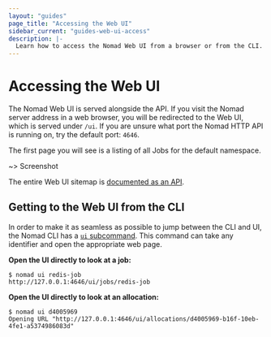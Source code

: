 ```yaml
---
layout: "guides"
page_title: "Accessing the Web UI"
sidebar_current: "guides-web-ui-access"
description: |-
  Learn how to access the Nomad Web UI from a browser or from the CLI.
---
```


# Accessing the Web UI

The Nomad Web UI is served alongside the API. If you visit the Nomad server address in a web
browser, you will be redirected to the Web UI, which is served under `/ui`. If you are unsure what
port the Nomad HTTP API is running on, try the default port: `4646`.

The first page you will see is a listing of all Jobs for the default namespace.

~> Screenshot

The entire Web UI sitemap is [documented as an API](/api/ui.html).

## Getting to the Web UI from the CLI

In order to make it as seamless as possible to jump between the CLI and UI, the Nomad CLI has a
[`ui` subcommand](/docs/commands/ui.html). This command can take any identifier and open the
appropriate web page.

**Open the UI directly to look at a job:**

```
$ nomad ui redis-job
http://127.0.0.1:4646/ui/jobs/redis-job
```

**Open the UI directly to look at an allocation:**

```
$ nomad ui d4005969
Opening URL "http://127.0.0.1:4646/ui/allocations/d4005969-b16f-10eb-4fe1-a5374986083d"
```
